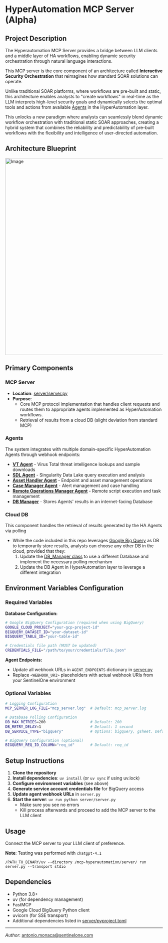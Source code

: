 # HyperAutomation MCP Server (Alpha)

## Project Description

The Hyperautomation MCP Server provides a bridge between LLM clients and a middle layer of HA workflows, enabling dynamic security orchestration through natural language interactions.

This MCP server is the core component of an architecture called **Interactive Security Orchestration** that reimagines how standard SOAR solutions can operate.

Unlike traditional SOAR platforms, where workflows are pre-built and static, this architecture enables analysts to "create workflows" in real-time as the LLM interprets high-level security goals and dynamically selects the optimal tools and actions from available [Agents](./agents/README.MD) in the HyperAutomation layer.

This unlocks a new paradigm where analysts can seamlessly blend dynamic workflow orchestration with traditional static SOAR approaches, creating a hybrid system that combines the reliability and predictability of pre-built workflows with the flexibility and intelligence of user-directed automation.

## Architecture Blueprint

<img width="1145" height="628" alt="Image" src="https://github.com/user-attachments/assets/b4c4a5a7-64d2-42cb-ae68-304e4194606c" />

## Primary Components

### MCP Server
- **Location**: [server/server.py](./server/server.py)
- **Purpose**:
  - Core MCP protocol implementation that handles client requests and routes them to appropriate agents implemented as HyperAutomation workflows.
  - Retrieval of results from a cloud DB (slight deviation from standard MCP)

### Agents

The system integrates with multiple domain-specific HyperAutomation Agents through webhook endpoints:

- **[VT Agent](./agents/VT_Agent/README.md)** - Virus Total threat intelligence lookups and sample downloads
- **[SDL Agent](./agents/SDL_Agent/README.md)** - Singularity Data Lake query execution and analysis
- **[Asset Handler Agent](./agents/ASSETHANDLER_Agent/README.md)** - Endpoint and asset management operations
- **[Case Manager Agent](./agents/CASEMANAGER_Agent/README.md)** - Alert management and case handling
- **[Remote Operations Manager Agent](./agents/RO_MANAGER_Agent/README.md)** - Remote script execution and task management
- **[DB Manager](./agents/DB_Manager/README.md)** - Stores Agents' results in an internet-facing Database

### Cloud DB
This component handles the retrieval of results generated by the HA Agents via polling
- While the code included in this repo leverages [Google Big Query](https://cloud.google.com/bigquery) as DB to temporarily store results, analysts can choose any other DB in the cloud, provided that they:
    1. Update the [DB_Manager class](https://github.com/s1community/mcp-hyperautomation/blob/main/server/utils/db_manager.py#L14) to use a different Database and implement the necessary polling mechanism
    2. Update the DB Agent in HyperAutomation layer to leverage a different integration

## Environment Variables Configuration

### Required Variables

**Database Configuration:**
```bash
# Google BigQuery Configuration (required when using BigQuery)
GOOGLE_CLOUD_PROJECT="your-gcp-project-id"
BIGQUERY_DATASET_ID="your-dataset-id"  
BIGQUERY_TABLE_ID="your-table-id"

# Credentials file path (MUST be updated)
CREDENTIALS_FILE="/path/to/your/credentials/file.json"
```

**Agent Endpoints:**
- Update all webhook URLs in `AGENT_ENDPOINTS` dictionary in [server.py](./server/server.py)
- Replace `<WEBHOOK_URI>` placeholders with actual webhook URIs from your SentinelOne environment

### Optional Variables

```bash
# Logging Configuration
MCP_SERVER_LOG_FILE="mcp_server.log"  # Default: mcp_server.log

# Database Polling Configuration  
DB_MAX_RETRIES=200                    # Default: 200
DB_RETRY_DELAY=1                      # Default: 1 second
DB_SERVICE_TYPE="bigquery"            # Options: bigquery, gsheet. Default: bigquery

# BigQuery Configuration (optional)
BIGQUERY_REQ_ID_COLUMN="req_id"       # Default: req_id
```

## Setup Instructions

1. **Clone the repository**
2. **Install dependencies**: `uv install` (or `uv sync` if using uv.lock)
3. **Configure environment variables** (see above)
4. **Generate service account credentials file** for BigQuery access
5. **Update agent webhook URLs** in `server.py`
6. **Start the server**: `uv run python server/server.py`
   - Make sure you see no errors
   - Kill process afterwards and proceed to add the MCP server to the LLM client

## Usage

Connect the MCP server to your LLM client of preference. 

**Note**: Testing was performed with `chatgpt-4.1`

```
/PATH_TO_BINARY/uv --directory /mcp-hyperautomation/server/ run server.py --transport stdio
```

## Dependencies

- Python 3.8+
- uv (for dependency management)
- FastMCP
- Google Cloud BigQuery Python client
- uvicorn (for SSE transport)
- Additional dependencies listed in [server/pyproject.toml](./server/pyproject.toml)

-----
*Author*: antonio.monaca@sentinelone.com
